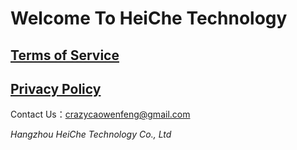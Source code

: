 # Welcome To HeiChe Technology


## [Terms of Service](https://crazycao.github.io/privacy-policy/abcsearch-tos.html)

## [Privacy Policy](https://crazycao.github.io/privacy-policy/abcsearch-pp.html)

Contact Us：[crazycaowenfeng@gmail.com](mailto:crazycaowenfeng@gmail.com)

_Hangzhou HeiChe Technology Co., Ltd_